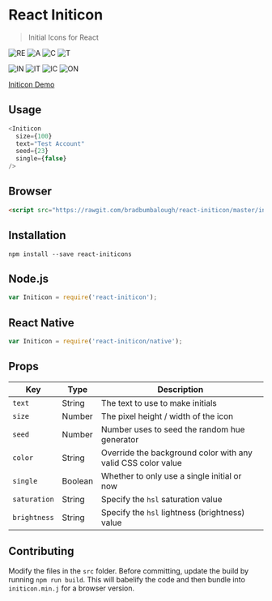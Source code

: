 # React Initicon
> Initial Icons for React

![RE](https://drive.google.com/uc?export=view&id=0BwAfqxmTWrImZzdZS1ZweVNlaUU)
![A](https://drive.google.com/uc?export=view&id=0BwAfqxmTWrImeWg3TzQ3bWpOZ0k)
![C](https://drive.google.com/uc?export=view&id=0BwAfqxmTWrImRHNtQ0hSQmswY0k)
![T](https://drive.google.com/uc?export=view&id=0BwAfqxmTWrImMWc2R01Zb2w5OEU)

![IN](https://drive.google.com/uc?export=view&id=0BwAfqxmTWrImSjJJdG1CWHdTaEU)
![IT](https://drive.google.com/uc?export=view&id=0BwAfqxmTWrImREkwUFRwSGM0cjA)
![IC](https://drive.google.com/uc?export=view&id=0BwAfqxmTWrImanU0WU1WSnNhME0)
![ON](https://drive.google.com/uc?export=view&id=0BwAfqxmTWrImRXVWZDJyWWhzbHc)

[Initicon Demo](https://bradbumbalough.github.io/react-initicon)

## Usage
```JavaScript
<Initicon
  size={100}
  text="Test Account"
  seed={23}
  single={false}
/>
```

## Browser
```HTML
<script src="https://rawgit.com/bradbumbalough/react-initicon/master/initicon.min.js"></script>
```

## Installation
`npm install --save react-initicons`

## Node.js
```JavaScript
var Initicon = require('react-initicon');
```

## React Native
```JavaScript
var Initicon = require('react-initicon/native');
```

## Props
|Key |Type |Description |
|--- |--- |--- |
|`text`|String|The text to use to make initials|
|`size`|Number|The pixel height / width of the icon|
|`seed`|Number|Number uses to seed the random hue generator|
|`color`|String|Override the background color with any valid CSS color value|
|`single`|Boolean|Whether to only use a single initial or now|
|`saturation`|String|Specify the `hsl` saturation value|
|`brightness`|String|Specify the `hsl` lightness (brightness) value|

## Contributing
Modify the files in the `src` folder. Before committing, update the build by running `npm run build`. This will babelify the code and then bundle into `initicon.min.j` for a browser version.
